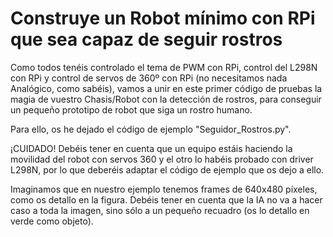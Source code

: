 # Construye un Robot mínimo con RPi que sea capaz de seguir rostros

Como todos tenéis controlado el tema de PWM con RPi, control del L298N con RPi y control de servos de 360º con RPi (no necesitamos nada Analógico, como sabéis), vamos a unir en este primer código de pruebas la magia de vuestro Chasis/Robot con la detección de rostros, para conseguir un pequeño prototipo de robot que siga un rostro humano.

Para ello, os he dejado el código de ejemplo "Seguidor_Rostros.py".

¡CUIDADO! Debéis tener en cuenta que un equipo estáis haciendo la movilidad del robot con servos 360 y el otro lo habéis probado con driver L298N, por lo que deberéis adaptar el código de ejemplo que os dejo a ello.

Imaginamos que en nuestro ejemplo tenemos frames de 640x480 píxeles, como os detallo en la figura. Debéis tener en cuenta que la IA no va a hacer caso a toda la imagen, sino sólo a un pequeño recuadro (os lo detallo en verde como objeto). 

